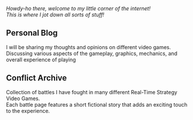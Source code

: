 _Howdy-ho there, welcome to my little corner of the internet! \
This is where I jot down all sorts of stuff!_

## Personal Blog
I will be sharing my thoughts and opinions on different video games. \
Discussing various aspects of the gameplay, graphics, mechanics, and overall experience of playing

## Conflict Archive
Collection of battles I have fought in many different Real-Time Strategy Video Games. \
Each battle page features a short fictional story that adds an exciting touch to the experience.
